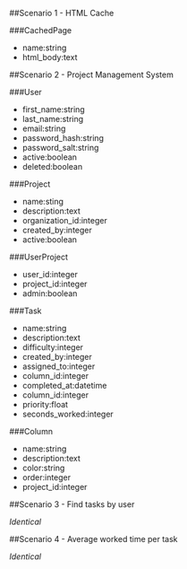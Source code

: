##Scenario 1 - HTML Cache

###CachedPage

*	name:string
*	html_body:text



##Scenario 2 - Project Management System

###User

*	first_name:string
*	last_name:string
*	email:string
*	password_hash:string
*	password_salt:string
*	active:boolean
*	deleted:boolean

###Project

*	name:sting
*	description:text
*	organization_id:integer
*	created_by:integer
*	active:boolean

###UserProject

*	user_id:integer
*	project_id:integer
*	admin:boolean

###Task

*	name:string
*	description:text
*	difficulty:integer
*	created_by:integer
*	assigned_to:integer
*	column_id:integer
*	completed_at:datetime
*	column_id:integer
*	priority:float
*	seconds_worked:integer

###Column

*	name:string
*	description:text
*	color:string
*	order:integer
*	project_id:integer



##Scenario 3 - Find tasks by user

*Identical*


##Scenario 4 - Average worked time per task

*Identical*